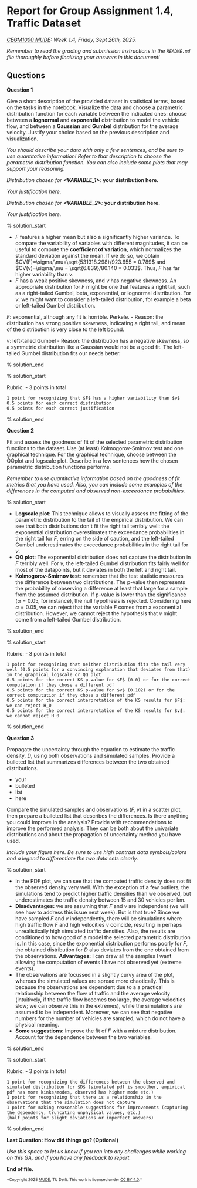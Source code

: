 # Report for Group Assignment 1.4, Traffic Dataset

*[CEGM1000 MUDE](http://mude.citg.tudelft.nl/): Week 1.4, Friday, Sept 26th, 2025.*

_Remember to read the grading and submission instructions in the `README.md` file thoroughly before finalizing your answers in this document!_

## Questions

**Question 1**

Give a short description of the provided dataset in statistical terms, based on the tasks in the notebook. Visualize the data and choose a parametric distribution function for each variable between the indicated ones: choose between a **lognormal** and **exponential** distribution to model the vehicle flow, and between a **Gaussian** and **Gumbel** distribution for the average velocity. Justify your choice based on the previous description and visualization. 

_You should describe your data with only a few sentences, and be sure to use quantitative information! Refer to that description to choose the parametric distribution function. You can also include some plots that may support your reasoning._

_Distribution chosen for **<VARIABLE_1>**:_ **your distribution here.**

_Your justification here._

_Distribution chosen for **<VARIABLE_2>**:_ **your distribution here.**

_Your justification here._

% solution_start

- $F$ features a higher mean but also a significantly higher variance. To compare the variability of variables with different magnitudes, it can be useful to compute the <b>coefficient of variation</b>, which normalizes the standard deviation against the mean. If we do so, we obtain $CV(F)=\sigma/\mu=\sqrt{531318.298}/923.655 = 0.789$ and $CV(v)=\sigma/\mu = \sqrt{6.839}/80.140 = 0.033$. Thus, $F$ has far higher variability than $v$.</li>
- $F$ has a weak positive skewness, and $v$ has negative skewness. An appropriate distribution for $F$ might be one that features a right tail, such as a right-tailed Gumbel, beta, exponential, or lognormal distribution. For $v$, we might want to consider a left-tailed distribution, for example a beta or left-tailed Gumbel distribution.

$F$: exponential, although any fit is horrible. Perkele. - Reason: the distribution has strong positive skewness, indicating a right tail, and mean of the distribution is very close to the left bound.

$v$: left-tailed Gumbel - Reason: the distribution has a negative skewness, so a symmetric distribution like a Gaussian would not be a good fit. The left-tailed Gumbel distribution fits our needs better.

% solution_end

% solution_start

Rubric: - 3 points in total

    1 point for recognizing that $F$ has a higher variability than $v$
    0.5 points for each correct distribution
    0.5 points for each correct justification

% solution_end

**Question 2**

Fit and assess the goodness of fit of the selected parametric distribution functions to the dataset. Use (at least) Kolmogorov-Smirnov test and one graphical technique. For the graphical technique, choose between the QQplot and logscale plot. Describe in a few sentences how the chosen parametric distribution functions performs.

_Remember to use quantitative information based on the goodness of fit metrics that you have used. Also, you can include some examples of the differences in the computed and observed non-exceedance probabilities._

% solution_start

- <b>Logscale plot</b>: This technique allows to visually assess the fitting of the parametric distribution to the tail of the empirical distribution. We can see that both distributions don't fit the right tail terribly well: the exponential distribution overestimates the exceedance probabilities in the right tail for $F$, erring on the side of caution, and the left-tailed Gumbel underestimates the exceedance probabilities in the right tail for $v$. </li>
- <b>QQ plot</b>: The exponential distribution does not capture the distribution in $F$ terribly well. For $v$, the left-tailed Gumbel distribution fits fairly well for most of the datapoints, but it deviates in both the left and right tail.</li>
- <b>Kolmogorov-Smirnov test</b>: remember that the test statistic measures the difference between two distributions. The p-value then represents the probability of observing a difference at least that large for a sample from the assumed distribution. If p-value is lower than the significance ($\alpha=0.05$, for instance), the null hypothesis is rejected. Considering here $\alpha=0.05$, we can reject that the variable $F$ comes from a exponential distribution. However, we cannot reject the hypothesis that $v$ might come from a left-tailed Gumbel distribution.

% solution_end

% solution_start

Rubric: - 3 points in total

    1 point for recognizing that neither distribution fits the tail very well (0.5 points for a convincing explanation that deviates from that) in the graphical logscale or QQ plot
    0.5 points for the correct KS p-value for $F$ (0.0) or for the correct computation if they chose a different pdf 
    0.5 points for the correct KS p-value for $v$ (0.102) or for the correct computation if they chose a different pdf
    0.5 points for the correct interpretation of the KS results for $F$: we can reject H_0
    0.5 points for the correct interpretation of the KS results for $v$: we cannot reject H_0
 
% solution_end

**Question 3**

Propagate the uncertainty through the equation to estimate the traffic density, $D$, using both observations and simulated samples. Provide a bulleted list that summarizes differences between the two obtained distributions.

- your
- bulleted
- list
- here

Compare the simulated samples and observations $(F,v)$ in a scatter plot, then prepare a bulleted list that describes the differences. Is there anything you could improve in the analysis? Provide with recommendations to improve the performed analysis. They can be both about the univariate distributions and about the propagation of uncertainty method you have used.

_Include your figure here. Be sure to use high contrast data symbols/colors and a legend to differentiate the two data sets clearly._

% solution_start

- In the PDF plot, we can see that the computed traffic density does not fit the observed density very well. With the exception of a few outliers, the simulations tend to predict higher traffic densities than we observed, but underestimates the traffic density between 15 and 30 vehicles per km. </li>
- <b>Disadvantages:</b> we are assuming that $F$ and $v$ are independent (we will see how to address this issue next week). But is that true? Since we have sampled $F$ and $v$ independently, there will be simulations where high traffic flow $F$ and high velocities $v$ coincide, resulting in perhaps unrealistically high simulated traffic densities. Also, the results are conditioned to how good of a model the selected parametric distribution is. In this case, since the exponential distribution performs poorly for $F$, the obtained distribution for $D$ also deviates from the one obtained from the observations. <b>Advantages:</b> I can draw all the samples I want allowing the computation of events I have not observed yet (extreme events).
- The observations are focussed in a slightly curvy area of the plot, whereas the simulated values are spread more chaotically. This is because the observations are dependent due to a a practical relationship between the flow of traffic and the average velocity (intuitively, if the traffic flow becomes too large, the average velocities slow; we can observe this in the extremes), while the simulations are assumed to be independent. Moreover, we can see that negative numbers for the number of vehicles are sampled, which do not have a physical meaning. 
- <b>Some suggestions:</b> Improve the fit of $F$ with a mixture distribution. Account for the dependence between the two variables. 

% solution_end

% solution_start

Rubric: - 3 points in total

    1 point for recognizing the differences between the observed and simulated distribution for $D$ (simulated pdf is smoother, empirical pdf has more kinks/modes, observed has higher mode etc.)
    1 point for recognizing that there is a relationship in the observations that the simulation does not capture
    1 point for making reasonable suggestions for improvements (capturing the dependency, truncating unphysical values, etc.)
    (half points for slight deviations or imperfect answers)
 
% solution_end


**Last Question: How did things go? (Optional)**

_Use this space to let us know if you ran into any challenges while working on this GA, and if you have any feedback to report._

**End of file.**

<span style="font-size: 75%">
*Copyright 2025 <a rel="MUDE" href="http://mude.citg.tudelft.nl/">MUDE</a>, TU Delft. This work is licensed under <a rel="license" href="http://creativecommons.org/licenses/by/4.0/">CC BY 4.0</a>.*